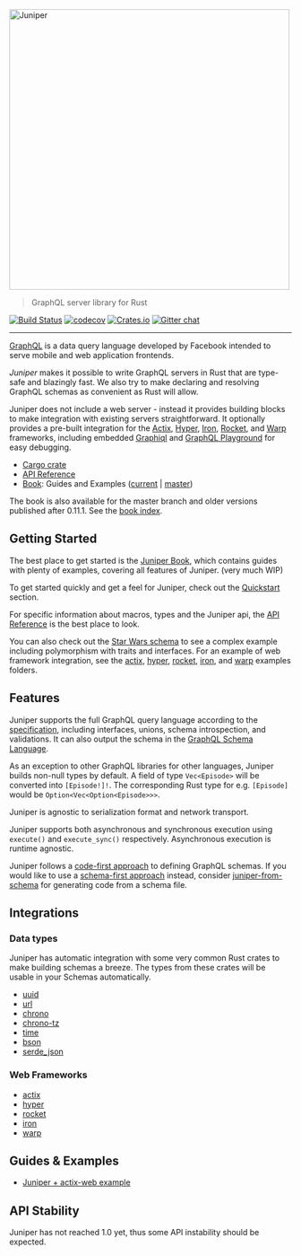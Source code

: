 <img src="https://github.com/graphql-rust/juniper/raw/master/assets/logo/juniper-dark-word.png" alt="Juniper" width="500" />

> GraphQL server library for Rust

[![Build Status](https://dev.azure.com/graphql-rust/GraphQL%20Rust/_apis/build/status/graphql-rust.juniper)](https://dev.azure.com/graphql-rust/GraphQL%20Rust/_build/latest?definitionId=1)
[![codecov](https://codecov.io/gh/graphql-rust/juniper/branch/master/graph/badge.svg)](https://codecov.io/gh/graphql-rust/juniper)
[![Crates.io](https://img.shields.io/crates/v/juniper.svg?maxAge=2592000)](https://crates.io/crates/juniper)
[![Gitter chat](https://badges.gitter.im/juniper-graphql/gitter.svg)](https://gitter.im/juniper-graphql)

---

[GraphQL][graphql] is a data query language developed by Facebook intended to
serve mobile and web application frontends.

_Juniper_ makes it possible to write GraphQL servers in Rust that are
type-safe and blazingly fast. We also try to make declaring and resolving
GraphQL schemas as convenient as Rust will allow.

Juniper does not include a web server - instead it provides building blocks to
make integration with existing servers straightforward. It optionally provides a
pre-built integration for the [Actix][actix], [Hyper][hyper], [Iron][iron], [Rocket], and [Warp][warp] frameworks, including
embedded [Graphiql][graphiql] and [GraphQL Playground][playground] for easy debugging.

- [Cargo crate](https://crates.io/crates/juniper)
- [API Reference][docsrs]
- [Book][book]: Guides and Examples ([current][book] | [master][book_master])

The book is also available for the master branch and older versions published after 0.11.1. See the [book index][book_index].


## Getting Started

The best place to get started is the [Juniper Book][book], which contains
guides with plenty of examples, covering all features of Juniper. (very much WIP)

To get started quickly and get a feel for Juniper, check out the
[Quickstart][book_quickstart] section.

For specific information about macros, types and the Juniper api, the
[API Reference][docsrs] is the best place to look.

You can also check out the [Star Wars schema][test_schema_rs] to see a complex
example including polymorphism with traits and interfaces.
For an example of web framework integration,
see the [actix][actix_examples], [hyper][hyper_examples], [rocket][rocket_examples], [iron][iron_examples], and [warp][warp_examples] examples folders.

## Features

Juniper supports the full GraphQL query language according to the
[specification][graphql_spec], including interfaces, unions, schema
introspection, and validations. It can also output the schema in the [GraphQL Schema Language][schema_language].

As an exception to other GraphQL libraries for other languages, Juniper builds
non-null types by default. A field of type `Vec<Episode>` will be converted into
`[Episode!]!`. The corresponding Rust type for e.g. `[Episode]` would be
`Option<Vec<Option<Episode>>>`.

Juniper is agnostic to serialization format and network transport.

Juniper supports both asynchronous and synchronous execution using `execute()` and `execute_sync()` respectively. Asynchronous execution is runtime agnostic.

Juniper follows a [code-first approach][schema_approach] to defining GraphQL schemas. If you would like to use a [schema-first approach][schema_approach] instead, consider [juniper-from-schema][] for generating code from a schema file.

## Integrations

### Data types

Juniper has automatic integration with some very common Rust crates to make
building schemas a breeze. The types from these crates will be usable in
your Schemas automatically.

- [uuid][uuid]
- [url][url]
- [chrono][chrono]
- [chrono-tz][chrono-tz]
- [time][time]
- [bson][bson]
- [serde_json][serde_json]

### Web Frameworks

- [actix][actix]
- [hyper][hyper]
- [rocket][rocket]
- [iron][iron]
- [warp][warp]

## Guides & Examples

- [Juniper + actix-web example](https://github.com/actix/examples/tree/master/graphql/juniper)

## API Stability

Juniper has not reached 1.0 yet, thus some API instability should be expected.

[actix]: https://actix.rs/
[graphql]: http://graphql.org
[graphiql]: https://github.com/graphql/graphiql
[playground]: https://github.com/prisma/graphql-playground
[iron]: https://github.com/iron/iron
[graphql_spec]: http://facebook.github.io/graphql
[schema_language]: https://graphql.org/learn/schema/#type-language
[schema_approach]: https://blog.logrocket.com/code-first-vs-schema-first-development-graphql/
[test_schema_rs]: https://github.com/graphql-rust/juniper/blob/master/juniper/src/tests/fixtures/starwars/schema.rs
[tokio]: https://github.com/tokio-rs/tokio
[actix_examples]: https://github.com/graphql-rust/juniper/tree/master/juniper_actix/examples
[hyper_examples]: https://github.com/graphql-rust/juniper/tree/master/juniper_hyper/examples
[rocket_examples]: https://github.com/graphql-rust/juniper/tree/master/juniper_rocket/examples
[iron_examples]: https://github.com/graphql-rust/juniper/tree/master/juniper_iron/examples
[hyper]: https://hyper.rs
[rocket]: https://rocket.rs
[book]: https://graphql-rust.github.io
[book_master]: https://graphql-rust.github.io/juniper/master
[book_index]: https://graphql-rust.github.io
[book_quickstart]: https://graphql-rust.github.io/quickstart.html
[docsrs]: https://docs.rs/juniper
[warp]: https://github.com/seanmonstar/warp
[warp_examples]: https://github.com/graphql-rust/juniper/tree/master/juniper_warp/examples
[uuid]: https://crates.io/crates/uuid
[url]: https://crates.io/crates/url
[chrono]: https://crates.io/crates/chrono
[chrono-tz]: https://crates.io/crates/chrono-tz
[time]: https://crates.io/crates/time
[bson]: https://crates.io/crates/bson
[juniper-from-schema]: https://github.com/davidpdrsn/juniper-from-schema
[serde_json]: https://crates.io/crates/serde_json
